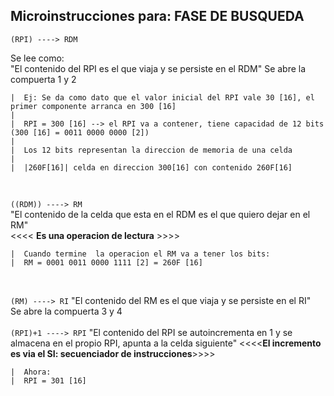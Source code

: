 ## Microinstrucciones para: FASE DE BUSQUEDA

```(RPI) ----> RDM```

Se lee como:<br>
"El contenido del RPI es el que viaja y se persiste en el RDM"
Se abre la compuerta 1 y 2


```
|  Ej: Se da como dato que el valor inicial del RPI vale 30 [16], el primer componente arranca en 300 [16]
|
|  RPI = 300 [16] --> el RPI va a contener, tiene capacidad de 12 bits (300 [16] = 0011 0000 0000 [2])
|
|  Los 12 bits representan la direccion de memoria de una celda
|
|  |260F[16]| celda en direccion 300[16] con contenido 260F[16]
```
<br>

```((RDM)) ----> RM```<br>
"El contenido de la celda que esta en el RDM es el que quiero dejar en el RM"<br>
<<<< **Es una operacion de lectura** >>>>


```
|  Cuando termine  la operacion el RM va a tener los bits: 
|  RM = 0001 0011 0000 1111 [2] = 260F [16]
```
<br>

```(RM) ----> RI```
"El contenido del RM es el que viaja y se persiste en el RI"<br>
Se abre la compuerta 3 y 4<br>
<br>
```(RPI)+1 ----> RPI```
"El contenido del RPI se autoincrementa en 1 y se almacena en el propio RPI, apunta a la celda siguiente"
<<<<**El incremento es via el SI: secuenciador de instrucciones**>>>>

```
|  Ahora:
|  RPI = 301 [16]
```
